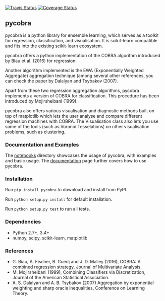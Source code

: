 [![Travis Status](https://travis-ci.org/bhargavvader/pycobra.svg?branch=master)](https://travis-ci.org/bhargavvader/pycobra)
[![Coverage Status](https://coveralls.io/repos/github/bhargavvader/pycobra/badge.svg?branch=master)](https://coveralls.io/github/bhargavvader/pycobra?branch=master)

## pycobra

pycobra is a python library for ensemble learning, which serves as a toolkit for regression, classification, and visualisation. It is scikit-learn compatible and fits into the existing scikit-learn ecosystem.

pycobra offers a python implementation of the COBRA algorithm introduced by Biau et al. (2016) for regression.

Another algorithm implemented is the EWA (Exponentially Weighted Aggregate) aggregation technique (among several other references, you can check the paper by Dalalyan and Tsybakov (2007).

Apart from these two regression aggregation algorithms, pycobra implements a version of COBRA for classification. This procedure has been introduced by Mojirsheibani (1999).

pycobra also offers various visualisation and diagnostic methods built on top of matplotlib which lets the user analyse and compare different regression machines with COBRA. The Visualisation class also lets you use some of the tools (such as Voronoi Tesselations) on other visualisation problems, such as clustering.

### Documentation and Examples

The [notebooks](https://github.com/bhargavvader/pycobra/tree/master/notebooks) directory showcases the usage of pycobra, with examples and basic usage. 
The [documentation](https://bhargavvader.github.io) page further covers how to use pycobra.

### Installation

Run ``pip install pycobra`` to download and install from PyPI.

Run ``python setup.py install`` for default installation.

Run ``python setup.py test`` to run all tests. 

### Dependencies

-  Python 2.7+, 3.4+
-  numpy, scipy, scikit-learn, matplotlib


### References

- G. Biau, A. Fischer, B. Guedj and J. D. Malley (2016), COBRA: A combined regression strategy, Journal of Multivariate Analysis.
- M. Mojirsheibani (1999), Combining Classifiers via Discretization, Journal of the American Statistical Association.
- A. S. Dalalyan and A. B. Tsybakov (2007) Aggregation by exponential weighting and sharp oracle inequalities, Conference on Learning Theory.
